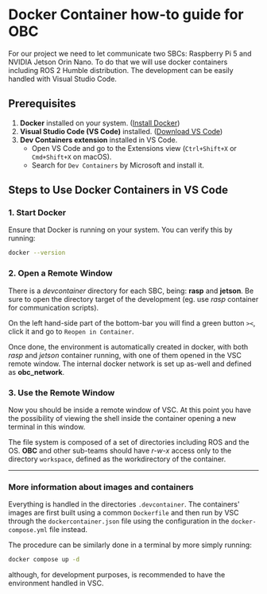 # Docker Container how-to guide for OBC

For our project we need to let communicate two SBCs: Raspberry Pi 5 and NVIDIA Jetson Orin Nano. To do that we will use docker containers including ROS 2 Humble distribution. The development can be easily handled with Visual Studio Code.

## Prerequisites

1. **Docker** installed on your system. ([Install Docker](https://docs.docker.com/get-docker/))
2. **Visual Studio Code (VS Code)** installed. ([Download VS Code](https://code.visualstudio.com/))
3. **Dev Containers extension** installed in VS Code.
   - Open VS Code and go to the Extensions view (`Ctrl+Shift+X` or `Cmd+Shift+X` on macOS).
   - Search for `Dev Containers` by Microsoft and install it.

## Steps to Use Docker Containers in VS Code

### 1. Start Docker

Ensure that Docker is running on your system. You can verify this by running:

```bash
docker --version
```

### 2. Open a Remote Window

There is a _devcontainer_ directory for each SBC, being: **rasp** and **jetson**. Be sure to open the directory target of the development (eg. use _rasp_ container for communication scripts).

On the left hand-side part of the bottom-bar you will find a green button `><`, click it and go to `Reopen in Container`.

Once done, the environment is automatically created in docker, with both _rasp_ and _jetson_ container running, with one of them opened in the VSC remote window. The internal docker network is set up as-well and defined as **obc_network**.

### 3. Use the Remote Window

Now you should be inside a remote window of VSC. At this point you have the possibility of viewing the shell inside the container opening a new terminal in this window.

The file system is composed of a set of directories including ROS and the OS.
**OBC** and other sub-teams should have _r-w-x_ access only to the directory `workspace`, defined as the workdirectory of the container.

---

### More information about images and containers

Everything is handled in the directories `.devcontainer`. The containers' images are first built using a common `Dockerfile` and then run by VSC through the `dockercontainer.json` file
using the configuration in the `docker-compose.yml` file instead.

The procedure can be similarly done in a terminal by more simply running:

```bash
docker compose up -d
```

although, for development purposes, is recommended to have the environment handled in VSC.
